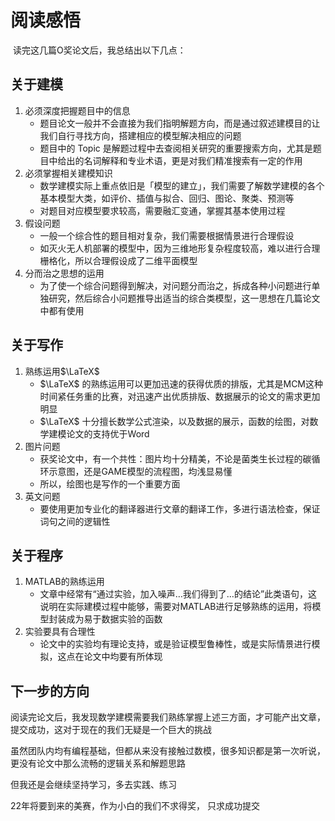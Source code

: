 # 阅读感悟

​	读完这几篇O奖论文后，我总结出以下几点：

## 关于建模

1. 必须深度把握题目中的信息
   - 题目论文一般并不会直接为我们指明解题方向，而是通过叙述建模目的让我们自行寻找方向，搭建相应的模型解决相应的问题
   - 题目中的 Topic 是解题过程中去查阅相关研究的重要搜索方向，尤其是题目中给出的名词解释和专业术语，更是对我们精准搜索有一定的作用
2. 必须掌握相关建模知识
   - 数学建模实际上重点依旧是「模型的建立」，我们需要了解数学建模的各个基本模型大类，如评价、插值与拟合、回归、图论、聚类、预测等
   - 对题目对应模型要求较高，需要融汇变通，掌握其基本使用过程
3. 假设问题
   - 一般一个综合性的题目相对复杂，我们需要根据情景进行合理假设
   - 如灭火无人机部署的模型中，因为三维地形复杂程度较高，难以进行合理栅格化，所以合理假设成了二维平面模型
4. 分而治之思想的运用
   - 为了使一个综合问题得到解决，对问题分而治之，拆成各种小问题进行单独研究，然后综合小问题推导出适当的综合类模型，这一思想在几篇论文中都有使用

## 关于写作

1. 熟练运用$\LaTeX$
   - $\LaTeX$ 的熟练运用可以更加迅速的获得优质的排版，尤其是MCM这种时间紧任务重的比赛，对迅速产出优质排版、数据展示的论文的需求更加明显
   - $\LaTeX$ 十分擅长数学公式渲染，以及数据的展示，函数的绘图，对数学建模论文的支持优于Word
2. 图片问题
   - 获奖论文中，有一个共性：图片均十分精美，不论是菌类生长过程的碳循环示意图，还是GAME模型的流程图，均浅显易懂
   - 所以，绘图也是写作的一个重要方面
3. 英文问题
   - 要使用更加专业化的翻译器进行文章的翻译工作，多进行语法检查，保证词句之间的逻辑性

## 关于程序

1. MATLAB的熟练运用
   - 文章中经常有“通过实验，加入噪声…我们得到了…的结论”此类语句，这说明在实际建模过程中能够，需要对MATLAB进行足够熟练的运用，将模型封装成为易于数据实验的函数
2. 实验要具有合理性
   - 论文中的实验均有理论支持，或是验证模型鲁棒性，或是实际情景进行模拟，这点在论文中均要有所体现

## 下一步的方向

阅读完论文后，我发现数学建模需要我们熟练掌握上述三方面，才可能产出文章，提交成功，这对于现在的我们无疑是一个巨大的挑战

虽然团队内均有编程基础，但都从来没有接触过数模，很多知识都是第一次听说，更没有论文中那么流畅的逻辑关系和解题思路

但我还是会继续坚持学习，多去实践、练习

22年将要到来的美赛，作为小白的我们不求得奖， 只求成功提交
